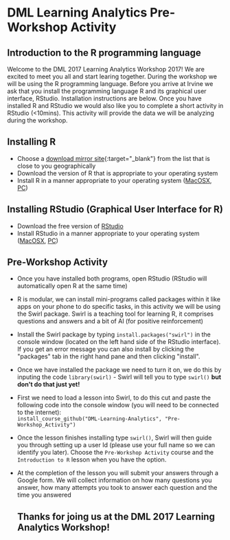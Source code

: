 # DML Learning Analytics Pre-Workshop Activity

## Introduction to the R programming language  

Welcome to the DML 2017 Learning Analytics Workshop 2017! We are excited to meet you all and start learing together. During the workshop we will be using the R programming language. Before you arrive at Irvine we ask that you install the programming language R and its graphical user interface, RStudio. Installation instructions are below. Once you have installed R and RStudio we would also like you to complete a short activity in RStudio (<10mins). This activity will provide the data we will be analyzing during the workshop.

## Installing R
* Choose a [download mirror site](https://cran.r-project.org/mirrors.html){:target="_blank"} from the list that is close to you geographically  
* Download the version of R that is appropriate to your operating system
* Install R in a manner appropriate to your operating system ([MacOSX](https://youtu.be/Ywj6yNfc5nM), [PC](https://youtu.be/5ZbjUEg4a1g))

## Installing RStudio (Graphical User Interface for R)
* Download the free version of [RStudio](https://www.rstudio.com/products/rstudio/download/)
* Install RStudio in a manner appropriate to your operating system ([MacOSX](https://youtu.be/Ywj6yNfc5nM), [PC](https://youtu.be/5ZbjUEg4a1g))

## Pre-Workshop Activity
* Once you have installed both programs, open RStudio (RStudio will automatically open R at the same time)
* R is modular, we can install mini-programs called packages within it like apps on your phone to do specific tasks, in this activity we will be using the Swirl package. Swirl is a teaching tool for learning R, it comprises questions and answers and a bit of AI (for positive reinforcement)
* Install the Swirl package by typing `install.packages("swirl")` in the console window (located on the left hand side of the RStudio interface). If you get an error message you can also install by clicking the "packages" tab in the right hand pane and then clicking "install".
* Once we have installed the package we need to turn it on, we do this by inputing the code `library(swirl)` - Swirl will tell you to type `swirl()` **but don't do that just yet!**
* First we need to load a lesson into Swirl, to do this cut and paste the following code into the console window (you will need to be connected to the internet):  
`install_course_github("DML-Learning-Analytics", "Pre-Workshop_Activity")`
* Once the lesson finishes installing type `swirl()`, Swirl will then guide you through setting up a user Id (please use your full name so we can identify you later). Choose the `Pre-Workshop Activity` course and the `Introduction to R` lesson when you have the option.
* At the completion of the lesson you will submit your answers through a Google form. We will collect information on how many questions you answer, how many attempts you took to answer each question and the time you answered

  ## Thanks for joing us at the DML 2017 Learning Analytics Workshop!


